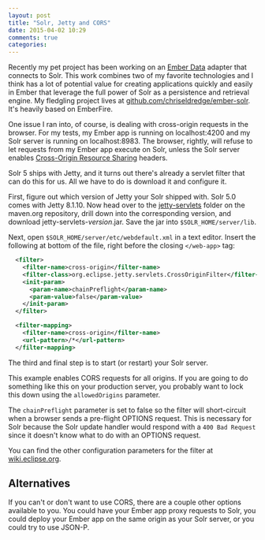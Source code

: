 ```yaml
---
layout: post
title: "Solr, Jetty and CORS"
date: 2015-04-02 10:29
comments: true
categories: 
---
```


Recently my pet project has been working on an [Ember Data](https://github.com/emberjs/data) adapter that connects to Solr. This work combines two of my favorite technologies and I think has a lot of potential value for creating applications
quickly and easily in Ember that leverage the full power of Solr as a persistence
and retrieval engine. My fledgling project lives at [github.com/chriseldredge/ember-solr](https://github.com/chriseldredge/ember-solr). It's heavily based on EmberFire.

One issue I ran into, of course, is dealing with cross-origin requests in the browser.
For my tests, my Ember app is running on localhost:4200 and my Solr server is running
on localhost:8983. The browser, rightly, will refuse to let requests from my Ember app
execute on Solr, unless the Solr server enables [Cross-Origin Resource Sharing](https://developer.mozilla.org/en-US/docs/Web/HTTP/Access_control_CORS) headers.

Solr 5 ships with Jetty, and it turns out there's already a servlet filter that
can do this for us. All we have to do is download it and configure it.

First, figure out which version of Jetty your Solr shipped with. Solr 5.0 comes with
Jetty 8.1.10. Now head over to the [jetty-servlets](http://repo1.maven.org/maven2/org/eclipse/jetty/jetty-servlets/) folder on the maven.org repository, drill down into
the corresponding version, and download jetty-servlets-_version_.jar. Save the jar
into `$SOLR_HOME/server/lib`.

Next, open `$SOLR_HOME/server/etc/webdefault.xml` in a text editor.
Insert the following at bottom of the file, right before the closing `</web-app>`
tag:

```xml
  <filter>
    <filter-name>cross-origin</filter-name>
    <filter-class>org.eclipse.jetty.servlets.CrossOriginFilter</filter-class>
    <init-param>
      <param-name>chainPreflight</param-name>
      <param-value>false</param-value>
    </init-param>
  </filter>

  <filter-mapping>
    <filter-name>cross-origin</filter-name>
    <url-pattern>/*</url-pattern>
  </filter-mapping>
```

The third and final step is to start (or restart) your Solr server.

This example enables CORS requests for all origins. If you are going to do something
like this on your production server, you probably want to lock this down using the
`allowedOrigins` parameter.

The `chainPreflight` parameter is set to false so the
filter will short-circuit when a browser sends a pre-flight OPTIONS request.
This is necessary for Solr because the Solr update handler would respond with
a `400 Bad Request` since it doesn't know what to do with an OPTIONS request.

You can find the other configuration parameters for the filter at [wiki.eclipse.org](https://wiki.eclipse.org/Jetty/Feature/Cross_Origin_Filter).

## Alternatives

If you can't or don't want to use CORS, there are a couple other options available
to you. You could have your Ember app proxy requests to Solr, you could deploy your
Ember app on the same origin as your Solr server, or you could try to use JSON-P.

